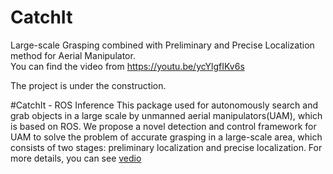 # CatchIt
Large-scale Grasping combined with Preliminary and Precise Localization method for Aerial Manipulator.  
You can find the video from https://youtu.be/ycYlgfIKv6s

The project is under the construction.

#CatchIt - ROS Inference
This package used for autonomously search and grab objects in a large scale by unmanned aerial manipulators(UAM), which is based on ROS. We propose a novel detection and control framework for UAM to solve the problem of accurate grasping in a large-scale area, which consists of two stages: preliminary localization and precise localization. For more details, you can see [vedio](https://youtu.be/ycYlgfIKv6s)
